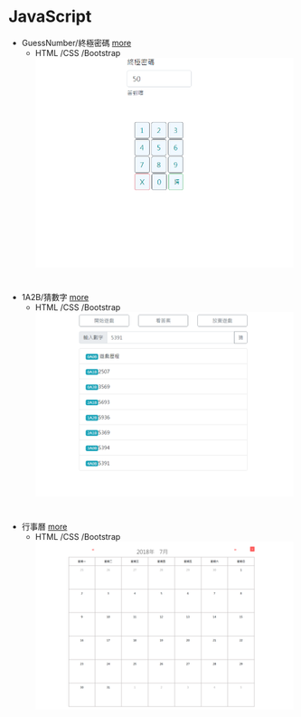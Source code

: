 # JavaScript

* GuessNumber/終極密碼 [more](https://github.com/LoisOUO/2018-BuildSchool-Front-End/tree/master/JavaScript/GuessNumber) 
    *  HTML /CSS /Bootstrap
[![](/images/JS_GuessNumber.png "終極密碼")](https://loisfrontend.azurewebsites.net/JavaScript/GuessNumber/)
#   
   
   * 1A2B/猜數字 [more](https://github.com/LoisOUO/2018-BuildSchool-Front-End/tree/master/JavaScript/1A2B) 
     *  HTML /CSS /Bootstrap
[![](/images/JS_1A2B.png "猜數字")](https://loisfrontend.azurewebsites.net/JavaScript/1A2B/)
#   
   
   * 行事曆  [more](https://github.com/LoisOUO/2018-BuildSchool-Front-End/tree/master/JavaScript/Itinerary)  
     *  HTML /CSS /Bootstrap
[![](/images/JS_Itinerary.png "行事曆")](https://loisfrontend.azurewebsites.net/JavaScript/KitteItinerarynNew/)
#   
   